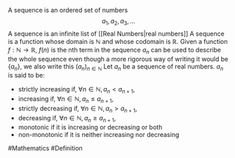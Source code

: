 A sequence is an ordered set of numbers
$$
a_{1},a_{2},a_{3},\dots
$$
A sequence is an infinite list of [[Real Numbers|real numbers]]
A sequence is a function whose domain is $\mathbb{N}$ and whose codomain is $\mathbb{R}$. Given a function $f:\mathbb{N}\to \mathbb{R}$, $f(n)$ is the nth term in the sequence
$a_{n}$ can be used to describe the whole sequence even though a more rigorous way of writing it would be $\{ a_{n} \}$, we also write this $(a_{n})_{n\in\mathbb{N}}$ 
Let $a_{n}$ be a sequence of real numbers. $a_{n}$ is said to be:
- strictly increasing if, $\forall n\in\mathbb{N},a_{n}<a_{n+1}$,
- increasing if, $\forall n\in\mathbb{N},a_{n}\leq a_{n+1}$,
- strictly decreasing if, $\forall n\in\mathbb{N},a_{n}>a_{n+1}$,
- decreasing if, $\forall n\in\mathbb{N},a_{n}\geq a_{n+1}$,
- monotonic if it is increasing or decreasing or both
- non-monotonic if it is neither increasing nor decreasing

#Mathematics #Definition